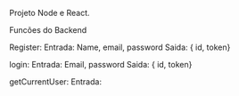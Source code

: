 Projeto Node e React.

Funcões do Backend

Register:
Entrada: Name, email, password
Saida: { id, token}

login:
Entrada: Email, password
Saida: { id, token}

getCurrentUser: 
Entrada: 